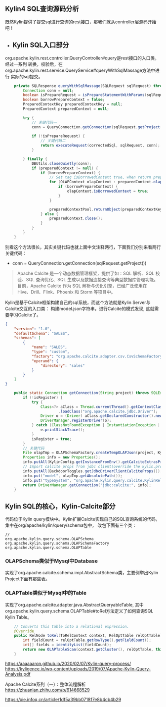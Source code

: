 ## Kylin4 SQL查询源码分析

既然Kylin提供了提交sql进行查询的rest接口，那我们就从controller层源码开始吧！

- ## Kylin SQL入口部分
org.apache.kylin.rest.controller.QueryController#query是rest接口的入口类，经过一系列
转换，校验后，在org.apache.kylin.rest.service.QueryService#queryWithSqlMassage方法中进行
实际的sql提交。
```java
    private SQLResponse queryWithSqlMassage(SQLRequest sqlRequest) throws Exception {
        Connection conn = null;
        boolean isPrepareRequest = isPrepareStatementWithParams(sqlRequest);
        boolean borrowPrepareContext = false;
        PreparedContextKey preparedContextKey = null;
        PreparedContext preparedContext = null;

        try {
            // 关键代码一
            conn = QueryConnection.getConnection(sqlRequest.getProject());
            
            if (!isPrepareRequest) {
                // 关键代码二
                return executeRequest(correctedSql, sqlRequest, conn);
            } 

        } finally {
            DBUtils.closeQuietly(conn);
            if (preparedContext != null) {
                if (borrowPrepareContext) {
                    // Set tag isBorrowedContext true, when return preparedContext back
                    for (OLAPContext olapContext : preparedContext.olapContexts) {
                        if (borrowPrepareContext) {
                            olapContext.isBorrowedContext = true;
                        }
                    }

                    preparedContextPool.returnObject(preparedContextKey, preparedContext);
                } else {
                    preparedContext.close();
                }
            }
        }
    }
```

别看这个方法很长，其实关键代码也就上面中文注释两行，下面我们分别来看两行关键代码：

- conn = QueryConnection.getConnection(sqlRequest.getProject())
> Apache Calcite 是一个动态数据管理框架，提供了如：SQL 解析、SQL 校验、SQL 查询优化、SQL 生成以及数据连接查询等典型数据库管理功能。目前，Apache Calcite 作为 SQL 解析与优化引擎，已经广泛使用在 Hive、Drill、Flink、Phoenix 和 Storm 等项目中。

Kylin是基于Calcite框架构建自己的sql系统，而这个方法就是Kylin Server与Calcite交互的入口类：
构建model.json字符串，进行Calcite的模式发现, 这就需要学习Calcite了。
```json
{
    "version": "1.0",
    "defaultSchema": "SALES",
    "schemas": [
        {
            "name": "SALES",
            "type": "custom",
            "factory": "org.apache.calcite.adapter.csv.CsvSchemaFactory",
            "operand": {
                "directory": "sales"
            }
        }
    ]
}
```
```java
    public static Connection getConnection(String project) throws SQLException {
        if (!isRegister) {
            try {
                Class<?> aClass = Thread.currentThread().getContextClassLoader()
                        .loadClass("org.apache.calcite.jdbc.Driver");
                Driver o = (Driver) aClass.getDeclaredConstructor().newInstance();
                DriverManager.registerDriver(o);
            } catch (ClassNotFoundException | InstantiationException | IllegalAccessException | NoSuchMethodException | InvocationTargetException e) {
                e.printStackTrace();
            }
            isRegister = true;
        }
        // 关键代码
        File olapTmp = OLAPSchemaFactory.createTempOLAPJson(project, KylinConfig.getInstanceFromEnv());
        Properties info = new Properties();
        info.putAll(KylinConfig.getInstanceFromEnv().getCalciteExtrasProperties());
        // Import calcite props from jdbc client(override the kylin.properties)
        info.putAll(BackdoorToggles.getJdbcDriverClientCalciteProps());
        info.put("model", olapTmp.getAbsolutePath());
        info.put("typeSystem", "org.apache.kylin.query.calcite.KylinRelDataTypeSystem");
        return DriverManager.getConnection("jdbc:calcite:", info);
    }
```

## Kylin SQL的核心，Kylin-Calcite部分
代码位于Kylin query模块中。Kylin扩展Calcite实现自己的SQL查询系统的代码，集中在org/apache/kylin/query/schema包中，
改包下面有三个类：
```TEXT
// 
org.apache.kylin.query.schema.OLAPSchema 
org.apache.kylin.query.schema.OLAPSchemaFactory
org.apache.kylin.query.schema.OLAPTable
```

### OLAPSchema类似于Mysql中Database
实现了org.apache.calcite.schema.impl.AbstractSchema类，主要例举出Kylin Project下面有那些表。

### OLAPTable类似于Mysql中的Table
实现了org.apache.calcite.adapter.java.AbstractQueryableTable,
其中org.apache.kylin.query.schema.OLAPTable#toRel方法定义了如何查询SQL Kylin Table。
```java
    // Converts this table into a relational expression.
    @Override
    public RelNode toRel(ToRelContext context, RelOptTable relOptTable) {
        int fieldCount = relOptTable.getRowType().getFieldCount();
        int[] fields = identityList(fieldCount);
        return new OLAPTableScan(context.getCluster(), relOptTable, this, fields);
    }
```

https://aaaaaaron.github.io/2020/02/07/Kylin-query-process/
https://kyligence.io/wp-content/uploads/2019/07/Apache-Kylin-Query-Analysis.pdf

Apache Calcite系列（一）：整体流程解析
https://zhuanlan.zhihu.com/p/614668529

https://xie.infoq.cn/article/1df5a39bb071817e8b4cb4b29